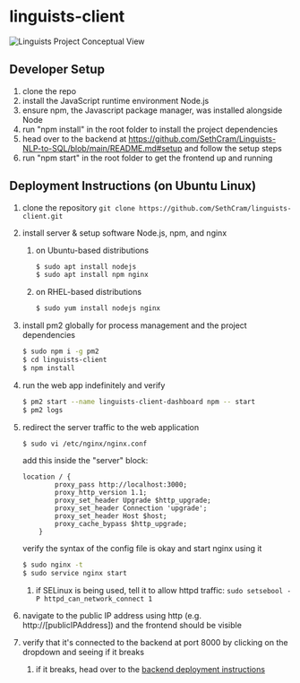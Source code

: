 # linguists-client
![Linguists Project Conceptual View](https://user-images.githubusercontent.com/86444777/219822992-974e45b1-fb9a-4600-90f9-78c37d9c9c89.png)

## Developer Setup
1. clone the repo
2. install the JavaScript runtime environment Node.js 
3. ensure npm, the Javascript package manager, was installed alongside Node
4. run "npm install" in the root folder to install the project dependencies
5. head over to the backend at https://github.com/SethCram/Linguists-NLP-to-SQL/blob/main/README.md#setup and follow the setup steps
6. run "npm start" in the root folder to get the frontend up and running

## Deployment Instructions (on Ubuntu Linux)
1. clone the repository `git clone https://github.com/SethCram/linguists-client.git`
2. install server & setup software Node.js, npm, and nginx
    1. on Ubuntu-based distributions
        ```sh
        $ sudo apt install nodejs
        $ sudo apt install npm nginx
        ```
    2. on RHEL-based distributions
        ```sh
        $ sudo yum install nodejs nginx
        ```
3. install pm2 globally for process management and the project dependencies 
    ```sh
    $ sudo npm i -g pm2
    $ cd linguists-client
    $ npm install
    ```
4. run the web app indefinitely and verify
    ```sh
    $ pm2 start --name linguists-client-dashboard npm -- start
    $ pm2 logs 
    ```
5. redirect the server traffic to the web application
    ```sh
    $ sudo vi /etc/nginx/nginx.conf
    ```
    add this inside the "server" block:
    ```
    location / {
            proxy_pass http://localhost:3000;
            proxy_http_version 1.1;
            proxy_set_header Upgrade $http_upgrade;
            proxy_set_header Connection 'upgrade';
            proxy_set_header Host $host;
            proxy_cache_bypass $http_upgrade;
        }
    ```
    verify the syntax of the config file is okay and start nginx using it
    ```sh
    $ sudo nginx -t
    $ sudo service nginx start
    ```
    1. if SELinux is being used, tell it to allow httpd traffic: `sudo setsebool -P httpd_can_network_connect 1`
        
6. navigate to the public IP address using http (e.g. http://[publicIPAddress]) and the frontend should be visible 
7. verify that it's connected to the backend at port 8000 by clicking on the dropdown and seeing if it breaks
    1. if it breaks, head over to the [backend deployment instructions](https://github.com/SethCram/Linguists-NLP-to-SQL#deployment-instructions)

